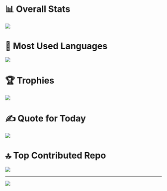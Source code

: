 # 📊 Overall Stats
![](https://github-readme-stats.vercel.app/api?username=namdosikh&theme=gruvbox_light&hide_border=false&include_all_commits=false&count_private=false)<br/>

# 💬 Most Used Languages
![](https://github-readme-stats.vercel.app/api/top-langs/?username=namdosikh&theme=gruvbox_light&hide_border=false&include_all_commits=false&count_private=false&layout=compact)

<!--
# ...
![](https://nirzak-streak-stats.vercel.app/?user=namdosikh&theme=gruvbox_light&hide_border=false)<br/>
-->

# 🏆 Trophies
![](https://github-profile-trophy.vercel.app/?username=namdosikh&theme=dark&no-frame=false&no-bg=false&margin-w=4)

# ✍️ Quote for Today
![](https://quotes-github-readme.vercel.app/api?type=vetical&theme=light)

# 🔝 Top Contributed Repo
![](https://github-contributor-stats.vercel.app/api?username=namdosikh&limit=5&theme=gruvbox_light&combine_all_yearly_contributions=true)

---
[![](https://visitcount.itsvg.in/api?id=namdosikh&icon=1&color=0)](https://visitcount.itsvg.in)

<!-- Proudly created with GPRM ( https://gprm.itsvg.in ) -->
